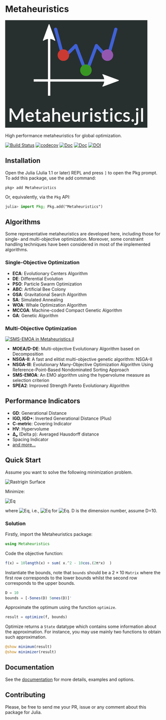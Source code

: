 # Metaheuristics


![Metaheuristics logo](docs/src/assets/logo-big.png)

High performance metaheuristics for global optimization.



[![Build Status](https://travis-ci.com/jmejia8/Metaheuristics.jl.svg?branch=master)](https://app.travis-ci.com/jmejia8/Metaheuristics.jl)
[![codecov](https://codecov.io/gh/jmejia8/Metaheuristics.jl/branch/master/graph/badge.svg?token=5B5KhU17or)](https://codecov.io/gh/jmejia8/Metaheuristics.jl)
[![Doc](https://img.shields.io/badge/docs-stable-blue.svg)](https://jmejia8.github.io/Metaheuristics.jl/stable/)
[![Doc](https://img.shields.io/badge/docs-dev-blue.svg)](https://jmejia8.github.io/Metaheuristics.jl/dev/)
[![DOI](https://zenodo.org/badge/108706706.svg)](https://zenodo.org/badge/latestdoi/108706706)



## Installation

Open the Julia (Julia 1.1 or later) REPL and press `]` to open the Pkg prompt. To add this package, use the add command:

```
pkg> add Metaheuristics
```

Or, equivalently, via the `Pkg` API:

```julia
julia> import Pkg; Pkg.add("Metaheuristics")
```



## Algorithms

Some representative metaheuristics are developed here, including those for single- and
multi-objective optimization. Moreover, some constraint handling techniques have been
considered in most of the implemented algorithms.

### Single-Objective Optimization

- **ECA**: Evolutionary Centers Algorithm
- **DE**:  Differential Evolution
- **PSO**: Particle Swarm Optimization
- **ABC**: Artificial Bee Colony
- **GSA**: Gravitational Search Algorithm
- **SA**:  Simulated Annealing
- **WOA**: Whale Optimization Algorithm
- **MCCGA**: Machine-coded Compact Genetic Algorithm
- **GA**: Genetic Algorithm

### Multi-Objective Optimization

[![SMS-EMOA in Metaheuristics.jl](https://jmejia8.github.io/Metaheuristics.jl/dev/figs/ZDT6.gif)](https://jmejia8.github.io/Metaheuristics.jl/stable/visualization/)

- **MOEA/D-DE**: Multi-objective Evolutionary Algorithm based on Decomposition
- **NSGA-II**:  A fast and elitist multi-objective genetic algorithm: NSGA-II
- **NSGA-III**: Evolutionary Many-Objective Optimization Algorithm Using Reference-Point-Based
  Nondominated Sorting Approach
- **SMS-EMOA**: An EMO algorithm using the hypervolume measure as selection criterion
- **SPEA2**: Improved Strength Pareto Evolutionary Algorithm

## Performance Indicators


- **GD**: Generational Distance
- **IGD, IGD+**: Inverted Generational Distance (Plus)
- **C-metric**: Covering Indicator
- **HV**: Hypervolume
- **Δₚ** (Delta p): Averaged Hausdorff distance
- Spacing Indicator
- [and more...](https://jmejia8.github.io/Metaheuristics.jl/stable/indicators/)



## Quick Start

Assume you want to solve the following minimization problem.

![Rastrigin Surface](https://raw.githubusercontent.com/jmejia8/Metaheuristics.jl/master/docs/src/figs/rastrigin.png)

Minimize:

![Eq](https://latex.codecogs.com/gif.latex?f(x)%20=%2010D%20+%20\sum_{i=1}^{D}%20%20x_i^2%20-%2010\cos(2\pi%20x_i))

where ![Eq](https://latex.codecogs.com/gif.latex?x\in[-5,%205]^{D}), i.e., ![Eq](https://latex.codecogs.com/gif.latex?-5%20\leq%20x_i%20\leq%205) for ![Eq](https://latex.codecogs.com/gif.latex?i=1,\ldots,D). D is the
dimension number, assume D=10.

### Solution

Firstly, import the Metaheuristics package:

```julia
using Metaheuristics
```

Code the objective function:
```julia
f(x) = 10length(x) + sum( x.^2 - 10cos.(2π*x)  )
```

Instantiate the bounds, note that `bounds` should be a $2\times 10$ `Matrix` where
the first row corresponds to the lower bounds whilst the second row corresponds to the
upper bounds.

```julia
D = 10
bounds = [-5ones(D) 5ones(D)]'
```

Approximate the optimum using the function `optimize`.

```julia
result = optimize(f, bounds)
```

Optimize returns a `State` datatype which contains some information about the approximation.
For instance, you may use mainly two functions to obtain such approximation.

```julia
@show minimum(result)
@show minimizer(result)
```


## Documentation

See the [documentation](https://jmejia8.github.io/Metaheuristics.jl/stable/) for more details, examples and options.

## Contributing


Please, be free to send me your PR, issue or any comment about this package for Julia.

